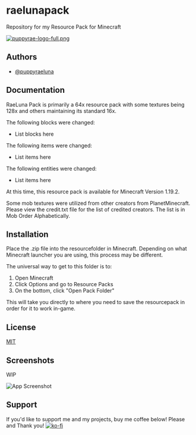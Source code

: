 
# raelunapack

Repository for my Resource Pack for Minecraft


[![puppyrae-logo-full.png](https://i.postimg.cc/Gh1LLd0x/puppyrae-logo-full.png)](https://postimg.cc/dD4PnMVh)

## Authors

- [@puppyraeluna](https://github.com/puppyraeluna)


## Documentation

RaeLuna Pack is primarily a 64x resource pack with some textures being 128x and others maintaining its standard 16x.

The following blocks were changed:

- List blocks here

The following items were changed:

- List items here

The following entities were changed:

- List items here

At this time, this resource pack is available for Minecraft Version 1.19.2.

Some mob textures were utilized from other creators from PlanetMinecraft. Please view the credit.txt file for the list of credited creators.
The list is in Mob Order Alphabetically. 

## Installation

Place the .zip file into the resourcefolder in Minecraft. Depending on what Minecraft launcher you are using, this process may be different.

The universal way to get to this folder is to:
1. Open Minecraft
2. Click Options and go to Resource Packs
3. On the bottom, click "Open Pack Folder"

This will take you directly to where you need to save the resourcepack in order for it to work in-game.


    
## License

[MIT](https://choosealicense.com/licenses/mit/)


## Screenshots

WIP

![App Screenshot](https://via.placeholder.com/468x300?text=App+Screenshot+Here)


## Support

If you'd like to support me and my projects, buy me coffee below! Please and Thank you!
[![ko-fi](https://ko-fi.com/img/githubbutton_sm.svg)](https://ko-fi.com/T6T3E9I76)